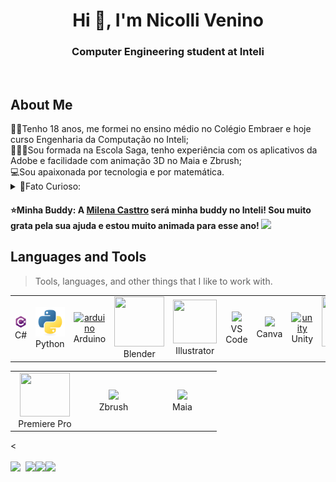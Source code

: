 <h1 align="center">Hi 👋, I'm Nicolli Venino</h1>
<h3 align="center">Computer Engineering student at Inteli</h3>
<img src="https://user-images.githubusercontent.com/74038190/212284115-f47cd8ff-2ffb-4b04-b5bf-4d1c14c0247f.gif" width="1000" height="5">
<h2 align="left">About Me</h2> 
👩🏻Tenho 18 anos, me formei no ensino médio no Colégio Embraer e hoje curso Engenharia da Computação no Inteli;
<div></div>
👩🏻‍💻Sou formada na Escola Saga, tenho experiência com os aplicativos da Adobe e facilidade com animação 3D no Maia e Zbrush;
<div></div>
💻Sou apaixonada por tecnologia e por matemática.
<details>
<summary>🎁Fato Curioso:</summary>
Uma peculiaridade minha é que eu gosto de muito de guardar coisas que me marcaram de alguma maneira, como objetos, cartas, pedaços de papel e etc. Desde criança eu faço cápsulas do tempo para mim mesma abrir com o intervalo de alguns anos. Também sou daquelas que revela todas as fotos do celular para guardar num álbum📸. 
</details>

<h4>⭐Minha Buddy: A <a href="https://github.com/milenacastrro">Milena Casttro</a> será minha buddy no Inteli! Sou muito grata pela sua ajuda e estou muito animada para esse ano! <img src="https://github.com/Anmol-Baranwal/Cool-GIFs-For-GitHub/assets/74038190/e379a33a-b428-4385-b44f-3da16e7bac9f" width="40">&nbsp;


<h2 align="left" id="macropower-tech">Languages and Tools</h2>

> Tools, languages, and other things that I like to work with.

<table>
  <tr>
    <td align="center" width="96">
      <a href="#macropower-tech">
        <img src="https://raw.githubusercontent.com/devicons/devicon/master/icons/csharp/csharp-original.svg" />
      </a>
      <br>C#
    </td>
    <td align="center" width="96">
      <a href="#macropower-tech">
        <img src="https://raw.githubusercontent.com/devicons/devicon/master/icons/python/python-original.svg" />
      </a>
      <br>Python
    </td>
    <td align="center" width="96">
      <a href="#macropower-tech">
        <img src="https://cdn.worldvectorlogo.com/logos/arduino-1.svg" alt="arduino" width="60" height="60" />
      </a>
      <br>Arduino
    </td>
    <td align="center" width="96">
      <a href="#macropower-tech">
        <img src="https://download.blender.org/branding/community/blender_community_badge_white.svg" width="80" height="80" />
      </a>
      <br>Blender
    </td>
    <td align="center" width="96">
      <a href="#macropower-tech" >
        <img src="https://www.vectorlogo.zone/logos/adobe_illustrator/adobe_illustrator-icon.svg" width="70" height="70"/>
      </a>
      <br>Illustrator
    </td>
        <td align="center" width="96">
      <a href="#macropower-tech" >
        <img src="https://raw.githubusercontent.com/marwin1991/profile-technology-icons/refs/heads/main/icons/visual_studio_code.png"" />
      </a>
      <br>VS Code
    </td>
          <td align="center" width="96">
      <a href="#macropower-tech" >
        <img src="https://raw.githubusercontent.com/marwin1991/profile-technology-icons/refs/heads/main/icons/canva.png"" />
      </a>
      <br>Canva
    </td>
    <td align="center" width="96"> 
      <a href="#macropower-tech" >
        <img src="https://www.vectorlogo.zone/logos/unity3d/unity3d-icon.svg" alt="unity" width="70" height="70" />
      </a>
      <br>Unity
    </td>
    <td align="center" width="96"> 
      <a href="#macropower-tech" >
        <img src="https://github.com/user-attachments/assets/951d663c-9056-4134-b311-d19d56f8b86a" width="90" height="80" />
      </a>
      <br>Photoshop
    </td>
    <td align="center" width="96"> 
      <a href="#macropower-tech" >
        <img src="https://github.com/user-attachments/assets/1623fc95-b223-4c9d-90d5-79df95563c2d" width="60" height="60" />
      </a>
      <br>Audition
    </td>

<table>
  <tr>
    <td align="center" width="96">
      <a href="#macropower-tech">
        <img src="https://github.com/user-attachments/assets/a0c9cb1b-66f2-412b-8592-1cd69800544e" width="80" height="70"/>
      </a>
      <br>Premiere Pro
    </td>
    <td align="center" width="96">
      <a href="#macropower-tech">
        <img src="https://github.com/user-attachments/assets/9f093519-3180-41c0-b8d9-1fe2f25d80af" />
      </a>
      <br>Zbrush
    </td>
    <td align="center" width="96">
      <a href="#macropower-tech">
        <img src="https://github.com/user-attachments/assets/d64bc973-87af-4eca-a5da-fe3c58f20276" />
      </a>
      <br>Maia
    </td>
  <table><
<img src="https://user-images.githubusercontent.com/74038190/212284115-f47cd8ff-2ffb-4b04-b5bf-4d1c14c0247f.gif" width="1000" height="5">
<img src="https://github.com/Anmol-Baranwal/Cool-GIFs-For-GitHub/assets/74038190/76036311-c8ea-4247-8bf8-a7077623036c" width="75">&nbsp; <a href="https://instagram.com/nick_venino" target="_blank"><img src="https://img.shields.io/badge/-Instagram-%23E4405F?style=for-the-badge&logo=instagram&logoColor=white" target="_blank"></a>
<a href="https://www.linkedin.com/in/nicolli-venino-santana-45875016a" target="_blank"><img src="https://img.shields.io/badge/-LinkedIn-%230077B5?style=for-the-badge&logo=linkedin&logoColor=white" target="_blank"></a> 
<a href = "mailto:nicolli.santana@sou.inteli.edu.br"><img src="https://img.shields.io/badge/-Gmail-%23333?style=for-the-badge&logo=gmail&logoColor=white" target="_blank"></a> 
<img src="https://user-images.githubusercontent.com/74038190/212284115-f47cd8ff-2ffb-4b04-b5bf-4d1c14c0247f.gif" width="1000" height="5">



